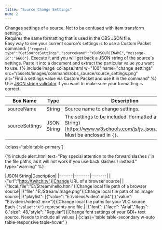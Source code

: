 ```yaml
---
title: "Source Change Settings"
num: 2
---
```

Changes settings of a source. Not to be confused with item transform settings. \
Requires the same formatting that is used in the OBS JSON file.\
Easy way to see your current source's settings is to use a Custom Packet command: `{"request-type":"GetSourceSettings","sourceName":"YOURSOURCENAME","message-id":"6666"}`. Execute it and you will get back a JSON string of the source's settings. Paste it into a document and extract the particular value you want to use.
{% include image_collapse.html w="100" name="change_settings" src="/assets/images/commands/obs_source/source_settings.png" alt="Find a settings value via Custom Packet and use it in the command" %}
Use [JSON string validator](https://jsonlint.com/) if you want to make sure your formatting is correct.


| Box Name | Type | Description | 
|-------|--------|--------|
|sourceName|	String |	Source name to change settings.
|sourceSettings|	JSON String|	The settings to be included. Formatted as a (JSON String)[https://www.w3schools.com/js/js_json_syntax.asp]. Must be enclosed in `{}`.
{:class='table table-primary'}

{% include alert.html text="Pay special attention to the forward slashes / in the file paths, as it will not work if you use back slashes \ instead." type="warning" %} 

|JSON String|Description|
|-------|--------|--------|
|{"url":"http://twitch.tv"}|Change URL of a browser source|
|{"local_file":"E:/Stream/hello.html"}|Change local file path of a browser source|
|{"file":"E:/Stream/image.png"}|Change local file path of an image source|
|{"playlist": [{"value": "E:/videos/video1.mp4"},{"value": "E:/videos/video2.mkv"}]}|Change local file paths for your VLC source. Each `{"value":"X"}` represents one file.|
|{"font": {"face": "Arial","flags": 8,"size": 48,"style": "Regular"}}|Change font settings of your GDI+ text source. Needs to include all values.|
{:class='table table-secondary w-auto table-responsive table-hover' }









